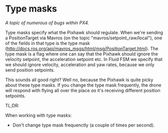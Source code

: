 # Type masks 

*A topic of numerous of bugs within PX4.* 

Type masks specify what the Pixhawk should regulate. When we're sending a PositionTarget via Mavros (on the topic 
"mavros/setpoint_raw/local"), one of the fields in that type is the type mask (http://docs.ros.org/api/mavros_msgs/html/msg/PositionTarget.html). The type mask is a flag where one can say that the Pixhawk should ignore the velocity 
setpoint, the acceleration setpoint etc. In Fluid FSM we specify that we should ignore velocity, acceleration and yaw 
rates, because we only send position setpoints.

This sounds all good right? Well no, because the Pixhawk is quite picky about these type masks. If you change the type 
mask frequently, the drone will respond with flying all over the place *as* it's receiving different position 
setpoints.

TL;DR:

When working with type masks:

* Don't change type mask frequenctly (a couple of times per second).